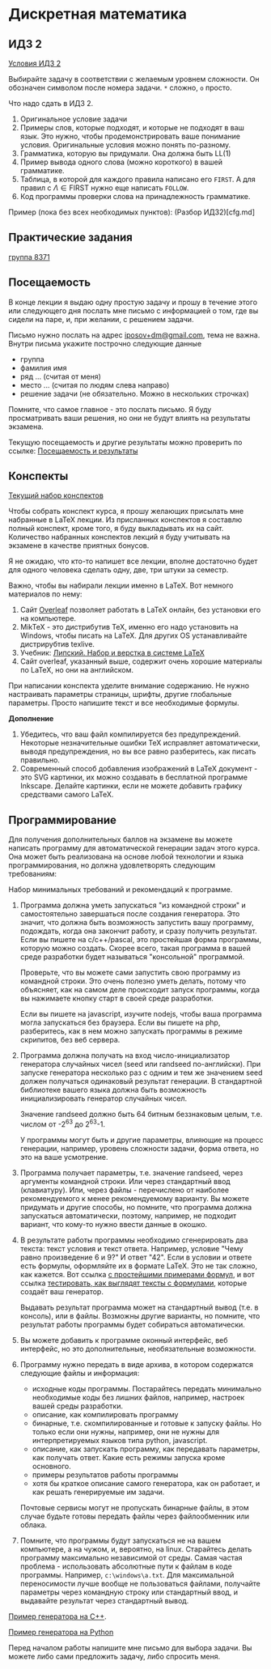 # Дискретная математика

## ИДЗ 2

[Условия ИДЗ 2](https://docs.google.com/document/d/1Tsj_9S4tpkROuiu44vB_m8yp-QJc6X8ubNcKKv0cYkQ/edit?usp=sharing)

Выбирайте задачу в соответствии с желаемым уровнем сложности. Он
обозначен символом после номера задачи. `*` сложно,
`o` просто.

Что надо сдать в ИДЗ 2.
1. Оригинальное условие задачи
2. Примеры слов, которые подходят, и которые не подходят
в ваш язык. Это нужно, чтобы продемонстрировать ваше понимание
условия. Оригинальные условия можно понять по-разному.
3. Грамматика, которую вы придумали. Она должна быть LL(1)
4. Пример вывода одного слова (можно короткого) в вашей
грамматике.
5. Таблица, в которой для каждого правила написано его
`FIRST`. А для правил с $\Lambda \in \mbox{FIRST}$ нужно
еще написать `FOLLOW`.
6. Код программы проверки слова на принадлежность грамматике.

Пример (пока без всех необходимых пунктов): (Разбор ИДЗ2)[cfg.md]


## Практические задания

[группа 8371](8371.md)

## Посещаемость
В конце лекции я выдаю одну простую задачу и прошу в течение этого или следующего дня послать мне письмо с информацией о том,
где вы сидели на паре, и, при желании, с решением задачи.

Письмо нужно послать на адрес [iposov+dm@gmail.com](mailto://iposov@gmaial.com), тема не важна.
Внутри письма укажите построчно следующие данные
* группа
* фамилия имя
* ряд ... (считая от меня)
* место ... (считая по людям слева направо)
* решение задачи (не обязательно. Можно в нескольких строчках)

Помните, что самое главное - это послать письмо. Я буду просматривать ваши решения, но они не будут влиять на результаты экзамена.

Текущую посещаемость и другие результаты можно проверить по ссылке: [Посещаемость и результаты](https://docs.google.com/spreadsheets/d/1VJ6fqWGz8WuoLGuLafyeXfsAoF-bu9i8d0i_2_kESBE/edit?usp=drivesdk)

## Конспекты

[Текущий набор конспектов](notes.md)

Чтобы собрать конспект курса, я прошу желающих присылать мне набранные в LaTeX лекции. Из присланных конспектов я составлю полный
конспект, кроме того, я буду выкладывать их на сайт. Количество набранных конспектов лекций я буду учитывать на экзамене в качестве
приятных бонусов.

Я не ожидаю, что кто-то напишет все лекции, вполне достаточно будет для одного человека сделать одну, две, три штуки за семестр.

Важно, чтобы вы набирали лекции именно в LaTeX. Вот немного материалов по нему:

1. Сайт [Overleaf](https://ru.overleaf.com) позволяет работать в LaTeX онлайн, без установки его на компьютере.
1. MikTeX - это дистрибутив TeX, именно его надо установить на Windows, чтобы писать на LaTeX. Для других OS устанавливайте
дистрирубтив texlive.
1. Учебник: [Липский. Набор и верстка в системе LaTeX](https://www.mccme.ru/free-books/llang/newllang.pdf)
1. Сайт overleaf, указанный выше, содержит очень хорошие материалы по LaTeX, но они на английском.

При написании конспекта уделите внимание содержанию. Не нужно настраивать параметры страницы, шрифты, другие глобальные параметры.
Просто напишите текст и все необходимые формулы.

**Дополнение**
1. Убедитесь, что ваш файл компилируется без предупреждений. Некоторые незначительные ошибки
TeX исправляет автоматически, выводя предупреждения, но вы все равно разберитесь, как писать правильно.
1. Современный способ добавления изображений в LaTeX документ - это SVG картинки, их можно создавать
в бесплатной программе Inkscape. Делайте картинки, если не можете добавить графику средствами самого
LaTeX.

## Программирование

Для получения дополнительных баллов на экзамене вы можете написать программу для автоматической генерации задач этого курса. Она может быть реализована на основе любой технологии и языка программирования, но должна удовлетворять следующим требованиям:

Набор минимальных требований и рекомендаций к программе.
1. Программа должна уметь запускаться "из командной строки" и самостоятельно завершаться после создания генератора. Это значит, что должна быть возможность запустить вашу программу, подождать, когда она закончит работу, и сразу получить результат. Если вы пишете на c/c++/pascal, это простейшая форма программы, которую можно создать. Скорее всего, такая программа в вашей среде разработки будет называться "консольной" программой.

    Проверьте, что вы можете сами запустить свою программу из командной строки. Это очень полезно уметь делать, потому что объясняет, как на самом деле происходит запуск программы, когда вы нажимаете кнопку старт в своей среде разработки.

    Если вы пишете на javascript, изучите nodejs, чтобы ваша программа могла запускаться без браузера. Если вы пишете на php, разберитесь, как в нем можно запускать программы в режиме скрипитов, без веб сервера.
1. Программа должна получать на вход число-инициализатор генератора случайных чисел (seed или randseed по-английски). При запуске генератора несколько раз с одним и тем же значением seed должен получаться одинаковый результат генерации. В стандартной библиотеке вашего языка должна быть возможность инициализировать генератор случайных чисел.

    Значение randseed должно быть 64 битным беззнаковым целым, т.е. числом от -2<sup>63</sup> до 2<sup>63</sup>-1.

    У программы могут быть и другие параметры, влияющие на процесс генерации, например, уровень сложности задачи, форма ответа, но это на ваше усмотрение.

1. Программа получает параметры, т.е. значение randseed,  через аргументы командной строки. Или через стандартный ввод (клавиатуру). Или, через файлы - перечислено от наиболее рекомендуемого к менее рекомендуемому варианту. Вы можете придумать и другие способы, но помните, что программа должна запускаться автоматически, поэтому, например, не подходит вариант, что кому-то нужно ввести данные в окошко.

1. В результате работы программы необходимо сгенерировать два текста: текст условия и текст ответа. Например, условие "Чему равно произведение 6 и 9?" И ответ "42". Если в условии и ответе есть формулы, оформляйте их в формате LaTeX. Это не так сложно, как кажется. Вот ссылка [с простейшими примерами формул](https://ru.wikipedia.org/wiki/%D0%92%D0%B8%D0%BA%D0%B8%D0%BF%D0%B5%D0%B4%D0%B8%D1%8F:%D0%9F%D1%80%D0%B8%D0%BC%D0%B5%D1%80%D1%8B_%D0%BE%D1%84%D0%BE%D1%80%D0%BC%D0%BB%D0%B5%D0%BD%D0%B8%D1%8F_%D1%84%D0%BE%D1%80%D0%BC%D1%83%D0%BB), и вот ссылка [тестировать, как выглядят тексты с формулами](https://www.codecogs.com/latex/eqneditor.php), которые создаёт ваш генератор.

    Выдавать результат программа может на стандартный вывод (т.е. в консоль), или в файлы. Возможны другие варианты, но помните, что результат работы программы будет собираться автоматически.

1. Вы можете добавить к программе оконный интерфейс, веб интерфейс, но это дополнительные, необязательные возможности.

1. Программу нужно передать в виде архива, в котором содержатся следующие файлы и информация:
    - исходные коды программы. Постарайтесь передать минимально необходимые коды без лишних файлов, например, настроек вашей среды разработки.
    - описание, как компилировать программу
    - бинарные, т.е. скомпилированные и готовые к запуску файлы. Но только если они нужны, например, они не нужны для интерпретируемых языков типа python, javascript.
    - описание, как запускать программу, как передавать параметры, как получать ответ. Какие есть режимы запуска кроме   основного.
    - примеры результатов работы программы 
    - хотя бы краткое описание самого генератора, как он работает, и как решать генерируемые им задачи.
  
    Почтовые сервисы могут не пропускать бинарные файлы, в этом случае будьте готовы передать файлы через файлообменник или облака.

1. Помните, что программы будут запускаться  не на вашем компьютере, а на чужом, и, вероятно, на linux. Старайтесь делать программу максимально независимой от среды. Самая частая проблема - использовать абсолютные пути к файлам в коде программы. Например, `c:\windows\a.txt`. Для максимальной переносимости лучше вообще не пользоваться файлами, получайте параметры через командную строку или стандартный ввод, и выдавайте результат через стандартный вывод.

[Пример генератора на C++](https://github.com/iposov/generator_examples/blob/master/cpp_generator/main.cpp).

[Пример генератора на Python](https://github.com/iposov/generator_examples/blob/master/python_generator/task_generator.py)

Перед началом работы напишите мне письмо для выбора задачи. Вы можете либо сами предложить задачу, либо спросить меня.